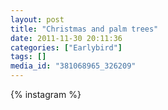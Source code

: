 ```yaml
---
layout: post
title: "Christmas and palm trees"
date: 2011-11-30 20:11:36
categories: ["Earlybird"]
tags: []
media_id: "381068965_326209"
---
```


{% instagram %}
